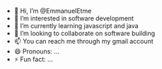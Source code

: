 - 👋 Hi, I’m @EmmanuelEtme
- 👀 I’m interested in software development
- 🌱 I’m currently learning javascript and java
- 💞️ I’m looking to collaborate on software building
- 📫 You can reach me through my gmail account
- 😄 Pronouns: ...
- ⚡ Fun fact: ...

<!---
EmmanuelEtme/EmmanuelEtme is a ✨ special ✨ repository because its `README.md` (this file) appears on your GitHub profile.
You can click the Preview link to take a look at your changes.
--->
